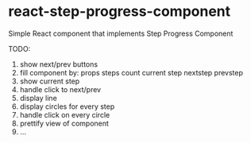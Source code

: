 # react-step-progress-component
Simple React component that implements Step Progress Component


TODO:
1. show next/prev buttons
2. fill component by:
    props
        steps count
        current step
        nextstep
        prevstep
3. show current step
4. handle click to next/prev
5. display line
6. display circles for every step
7. handle click on every circle
8. prettify view of component
9. ...
